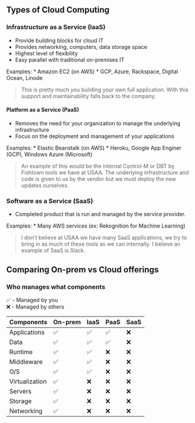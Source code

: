 ## Types of Cloud Computing

### Infrastructure as a Service (IaaS)
  * Provide building blocks for cloud IT
  * Provides networking, computers, data storage space
  * Highest level of flexibility
  * Easy parallel with traditional on-premises IT
  
  Examples:
    * Amazon EC2 (on AWS)
    * GCP, Azure, Rackspace, Digital Ocean, Linode
  
> This is pretty much you building your own full application. With this support and maintainability falls back to the company.

#### Platform as a Service (PaaS)
  * Removes the need for your organization to manage the underlying infrastructure
  * Focus on the deployment and management of your applications
  
  Examples:
    * Elastic Beanstalk (on AWS)
    * Heroku, Google App Enginer (GCP), Windows Azure (Microsoft)
  
> An example of this would be the internal Control-M or DBT by Fishtown tools we have at USAA. The underlying infrastructure and code is given to us by the vendor but we must deploy the new updates ourselves.
  
### Software as a Service (SaaS)
  * Completed product that is run and managed by the service provider.
  
  Examples: 
    * Many AWS services (ex: Rekognition for Machine Learning)
    
> I don't believe at USAA we have many SaaS applications, we try to bring in as much of these tools as we can internally. 
> I believe an example of SaaS is Slack.


## Comparing On-prem vs Cloud offerings

### Who manages what components

:white_check_mark: - Managed by you<br/>
:x: - Managed by others

| Components      | On-prem  | IaaS   | PaaS    | SaaS    |
| --------------- | -------- | ------ | ------- | ------- | 
| Applications    | :white_check_mark: | :white_check_mark: | :white_check_mark: | :x: |
| Data            | :white_check_mark: | :white_check_mark: | :white_check_mark: | :x: |
| Runtime         | :white_check_mark: | :white_check_mark: | :x: | :x: |
| Middleware      | :white_check_mark: | :white_check_mark: | :x: | :x: |
| O/S             | :white_check_mark: | :white_check_mark: | :x: | :x: |
| Virtualization  | :white_check_mark: | :x: | :x: | :x: |
| Servers         | :white_check_mark: | :x: | :x: | :x: |
| Storage         | :white_check_mark: | :x: | :x: | :x: |
| Networking      | :white_check_mark: | :x: | :x: | :x: |
